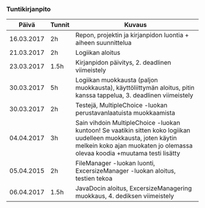 ### Tuntikirjanpito
Päivä | Tunnit | Kuvaus
------------------------ | --------- | --------
16.03.2017 | 2h | Repon, projektin ja kirjanpidon luontia + aiheen suunnittelua
21.03.2017 | 2h | Logiikan aloitus
23.03.2017 | 1.5h | Kirjanpidon päivitys, 2. deadlinen viimeistely
30.03.2017 | 5h | Logiikan muokkausta (paljon muokkausta), käyttöliittymän aloitus, pitin kanssa tappelua, 3. deadlinen viimeistely
30.03.2017 | 2h | Testejä, MultipleChoice -luokan perustavanlaatuista muokkaamista
04.04.2017 | 3h | Sain vihdoin MultipleChoice -luokan kuntoon! Se vaatikin sitten koko logiikan uudelleen muokkausta, joten käytin melkein koko ajan muokaten jo olemassa olevaa koodia +muutama testi lisätty
05.04.2015 | 2h | FileManager -luokan luonti, ExcersizeManager -luokan aloitus, testien tekoa
06.04.2017 | 1.5h | JavaDocin aloitus, ExcersizeManagering muokkaus, 4. dediksen viimeistely
